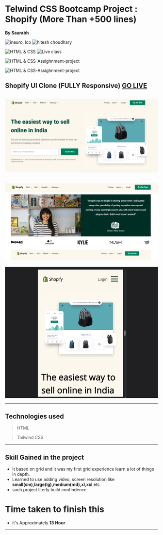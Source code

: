 
# Telwind CSS Bootcamp Project : Shopify (More Than +500 lines)
**By  Saurabh**

![ineuro, lco](https://img.shields.io/badge/iNeuron-LCO-green)
![hitesh choudhary](https://img.shields.io/badge/Hitesh--Choudhary-Full--stack--JS--bootcamp-red)

![HTML & CSS](https://img.shields.io/badge/HTML-CSS-orange)
![Live class](https://img.shields.io/badge/LIVE--CLASS-PROJECT--2-lightgrey)

![HTML & CSS-Assighnment-project](https://img.shields.io/badge/HTML--TailwindCSS-Shopify--Clone-orange)


![HTML & CSS-Assighnment-project](https://img.shields.io/badge/Responsive-Ineuron--Assignment-blue)


## Shopify UI Clone (FULLY Responsive) [GO LIVE](https://shopify-clone-saurabhp-ineuron.netlify.app/)

![website](./Assets/Scrrenshot.png)
---
![website](./Assets/Screenshot%202022-08-24%20084927.png)
---
![website](./Assets/Screenshot%202022-08-31%20182034.png)



---
## Technologies used

> HTML

> Tailwind CSS  
---
## **Skill Gained in the project**
- It based on grid and it was my first grid experience learn a lot of things in depth.
- Learned to use adding video, screen resolution like **small(sm),large(lg),medium(md),xl,xxl** etc
- such project literly build confindence.



# Time taken to finish this
- it's Approximately **13 Hour** 
---





